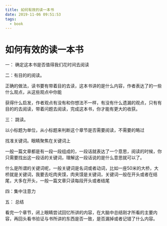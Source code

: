 ```yaml
---
title: 如何有效的读一本书
date: 2019-11-06 09:51:53
tags: 
  - book
---
```




# 如何有效的读一本书

一： 确定这本书是否值得我们花时间去阅读

二：有目的的阅读。

正确的做法，读书要有带着目的去读，这本书讲的是什么内容，作者表达了的一些什么观点，从这些观点中你能

获得什么启发，作者观点有没有和你想法不一样，有没有什么遗漏的观点，只有有目的的去阅读，带着问题去阅读，完成这本书，你才能有更大的收获。

三： 跳读。 

以小标题为单位，从小标题来判断这个章节是否需要阅读，不需要的略过

找准关键词。眼睛聚焦在关键词上

一般一篇文章都是有一段一段组成的，一段话就表达了一个意思，阅读的时候，你只需要找出这一段话的关键词，理解这一段话说的是什么意思就可以了。

什么是所谓的关键词呢，一般关键词是名词或者动词，比如一座50米的大桥，大桥就是关键词，我要去吃肉夹馍，肉夹馍是关键词，关键词一般在开头或者在结尾，大多在开头，一般一篇文章只读每段开头或者结尾

四：集中注意力

五： 总结

看完一个章节，闭上眼睛尝试回忆所讲的内容，在大脑中总结刚才所看的主要内容，再回头看书验证与书所讲的东西是否一致，是否漏掉或者记错了什么内容。

